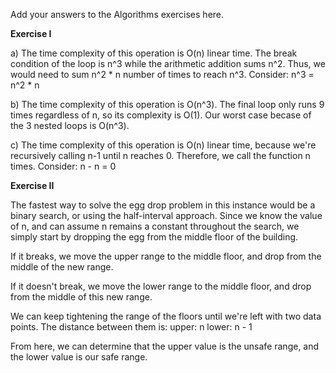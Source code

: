 Add your answers to the Algorithms exercises here.

**Exercise I**

a) The time complexity of this operation is O(n) linear time. The break condition of the loop is n^3 while the arithmetic addition sums n^2. Thus, we would need to sum n^2 * n number of times to reach n^3. Consider: n^3 = n^2 * n


b) The time complexity of this operation is O(n^3). The final loop only runs 9 times regardless of n, so its complexity is O(1). Our worst case becase of the 3 nested loops is O(n^3).

c) The time complexity of this operation is O(n) linear time, because we're recursively calling n-1 until n reaches 0. Therefore, we call the function n times. Consider: n - n = 0

**Exercise II**

The fastest way to solve the egg drop problem in this instance would be a binary search, or using the half-interval approach. Since we know the value of n, and can assume n remains a constant throughout the search, we simply start by dropping the egg from the middle floor of the building. 

If it breaks, we move the upper range to the middle floor, and drop from the middle of the new range. 

If it doesn't break, we move the lower range to the middle floor, and drop from the middle of this new range.

We can keep tightening the range of the floors until we're left with two data points. 
The distance between them is:
upper: n
lower: n - 1

From here, we can determine that the upper value is the unsafe range, and the lower value is our safe range.
